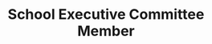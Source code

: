 ---
title: "School Executive Committee Member"
excerpt: "Bring functional changes and enhancements in the schooling department of NSS, BITS-Pilani student chapter<br
/><img src='/images/500x300.png'>"
collection: leadership
---